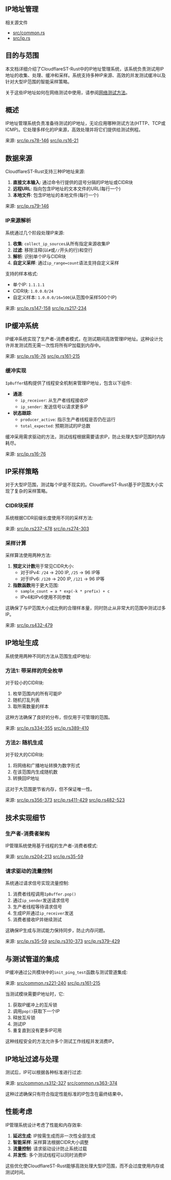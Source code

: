 ## IP地址管理

相关源文件

+   [src/common.rs](https://github.com/GuangYu-yu/CloudflareST-Rust/blob/57de4236/src/common.rs)
+   [src/ip.rs](https://github.com/GuangYu-yu/CloudflareST-Rust/blob/57de4236/src/ip.rs)

## 目的与范围

本文档详细介绍了CloudflareST-Rust中的IP地址管理系统，该系统负责测试用IP地址的收集、处理、缓冲和采样。系统支持多种IP来源、高效的并发测试缓冲以及针对大型IP范围的智能采样策略。

关于这些IP地址如何在网络测试中使用，请参阅[网络测试方法](https://deepwiki.com/GuangYu-yu/CloudflareST-Rust/4-network-testing-methods)。

## 概述

IP地址管理系统负责准备待测试的IP地址，无论应用哪种测试方法(HTTP、TCP或ICMP)。它处理多样化的IP来源，高效处理并将它们提供给测试例程。

来源: [src/ip.rs78-146](https://github.com/GuangYu-yu/CloudflareST-Rust/blob/57de4236/src/ip.rs#L78-L146) [src/ip.rs16-21](https://github.com/GuangYu-yu/CloudflareST-Rust/blob/57de4236/src/ip.rs#L16-L21)

## 数据来源

CloudflareST-Rust支持三种IP地址来源:

1.  **直接文本输入**: 通过命令行提供的逗号分隔的IP地址或CIDR块
2.  **远程URL**: 指向包含IP地址的文本文件的URL(每行一个)
3.  **本地文件**: 包含IP地址的本地文件(每行一个)

来源: [src/ip.rs79-146](https://github.com/GuangYu-yu/CloudflareST-Rust/blob/57de4236/src/ip.rs#L79-L146)

### IP来源解析

系统通过几个阶段处理IP来源:

1.  **收集**: `collect_ip_sources`从所有指定来源收集IP
2.  **过滤**: 移除注释(以`#`或`//`开头的行)和空行
3.  **解析**: 识别单个IP与CIDR块
4.  **自定义采样**: 通过`ip_range=count`语法支持自定义采样

支持的样本格式:

+   单个IP: `1.1.1.1`
+   CIDR块: `1.0.0.0/24`
+   自定义样本: `1.0.0.0/16=500`(从范围中采样500个IP)

来源: [src/ip.rs147-158](https://github.com/GuangYu-yu/CloudflareST-Rust/blob/57de4236/src/ip.rs#L147-L158) [src/ip.rs217-234](https://github.com/GuangYu-yu/CloudflareST-Rust/blob/57de4236/src/ip.rs#L217-L234)

## IP缓冲系统

IP缓冲系统实现了生产者-消费者模式，在测试期间高效管理IP地址。这种设计允许并发测试而无需一次性将所有IP加载到内存中。

来源: [src/ip.rs16-76](https://github.com/GuangYu-yu/CloudflareST-Rust/blob/57de4236/src/ip.rs#L16-L76) [src/ip.rs161-215](https://github.com/GuangYu-yu/CloudflareST-Rust/blob/57de4236/src/ip.rs#L161-L215)

### 缓冲实现

`IpBuffer`结构提供了线程安全机制来管理IP地址，包含以下组件:

+   **通道**:
    +   `ip_receiver`: 从生产者线程接收IP
    +   `ip_sender`: 发送信号以请求更多IP
+   **状态跟踪**:
    +   `producer_active`: 指示生产者线程是否仍在运行
    +   `total_expected`: 预期测试的IP总数

缓冲采用需求驱动的方法，测试线程根据需要请求IP，防止处理大型IP范围时内存耗尽。

来源: [src/ip.rs16-76](https://github.com/GuangYu-yu/CloudflareST-Rust/blob/57de4236/src/ip.rs#L16-L76)

## IP采样策略

对于大型IP范围，测试每个IP是不现实的。CloudflareST-Rust基于IP范围大小实现了复杂的采样策略。

### CIDR块采样

系统根据CIDR前缀长度使用不同的采样方法:

来源: [src/ip.rs237-478](https://github.com/GuangYu-yu/CloudflareST-Rust/blob/57de4236/src/ip.rs#L237-L478) [src/ip.rs274-303](https://github.com/GuangYu-yu/CloudflareST-Rust/blob/57de4236/src/ip.rs#L274-L303)

### 采样计算

采样算法使用两种方法:

1.  **预定义计数**用于常见CIDR大小:
    +   对于IPv4: `/24` → 200 IP, `/25` → 96 IP等
    +   对于IPv6: `/120` → 200 IP, `/121` → 96 IP等
2.  **指数函数**用于更大范围:
    +   `sample_count = a * exp(-k * prefix) + c`
    +   IPv4和IPv6使用不同参数

这确保了与IP范围大小成比例的合理样本量，同时防止从非常大的范围中测试过多IP。

来源: [src/ip.rs432-479](https://github.com/GuangYu-yu/CloudflareST-Rust/blob/57de4236/src/ip.rs#L432-L479)

## IP地址生成

系统使用两种不同的方法从范围生成IP地址:

### 方法1: 带采样的完全枚举

对于较小的CIDR块:

1. 枚举范围内的所有可能IP
2. 随机打乱列表
3. 取所需数量的样本

这种方法确保了良好的分布，但仅用于可管理的范围。

来源: [src/ip.rs334-355](https://github.com/GuangYu-yu/CloudflareST-Rust/blob/57de4236/src/ip.rs#L334-L355) [src/ip.rs389-410](https://github.com/GuangYu-yu/CloudflareST-Rust/blob/57de4236/src/ip.rs#L389-L410)

### 方法2: 随机生成

对于较大的CIDR块:

1. 将网络和广播地址转换为数字形式
2. 在该范围内生成随机数
3. 转换回IP地址

这对于大范围更节省内存，但不保证唯一性。

来源: [src/ip.rs356-373](https://github.com/GuangYu-yu/CloudflareST-Rust/blob/57de4236/src/ip.rs#L356-L373) [src/ip.rs411-429](https://github.com/GuangYu-yu/CloudflareST-Rust/blob/57de4236/src/ip.rs#L411-L429) [src/ip.rs482-523](https://github.com/GuangYu-yu/CloudflareST-Rust/blob/57de4236/src/ip.rs#L482-L523)

## 技术实现细节

### 生产者-消费者架构

IP管理系统使用基于线程的生产者-消费者模式:

来源: [src/ip.rs204-213](https://github.com/GuangYu-yu/CloudflareST-Rust/blob/57de4236/src/ip.rs#L204-L213) [src/ip.rs35-59](https://github.com/GuangYu-yu/CloudflareST-Rust/blob/57de4236/src/ip.rs#L35-L59)

### 请求驱动的流量控制

系统通过请求信号实现流量控制:

1.  消费者线程调用`IpBuffer.pop()`
2.  通过`ip_sender`发送请求信号
3.  生产者线程等待请求信号
4.  生成IP并通过`ip_receiver`发送
5.  消费者接收IP并继续测试

这确保IP生成与测试能力保持同步，防止内存问题。

来源: [src/ip.rs35-59](https://github.com/GuangYu-yu/CloudflareST-Rust/blob/57de4236/src/ip.rs#L35-L59) [src/ip.rs310-373](https://github.com/GuangYu-yu/CloudflareST-Rust/blob/57de4236/src/ip.rs#L310-L373) [src/ip.rs379-429](https://github.com/GuangYu-yu/CloudflareST-Rust/blob/57de4236/src/ip.rs#L379-L429)

## 与测试管道的集成

IP缓冲通过公共模块中的`init_ping_test`函数与测试管道集成:

来源: [src/common.rs221-240](https://github.com/GuangYu-yu/CloudflareST-Rust/blob/57de4236/src/common.rs#L221-L240) [src/ip.rs161-215](https://github.com/GuangYu-yu/CloudflareST-Rust/blob/57de4236/src/ip.rs#L161-L215)

当测试模块需要IP地址时，它:

1.  获取IP缓冲上的互斥锁
2.  调用`pop()`获取下一个IP
3.  释放互斥锁
4.  测试IP
5.  重复直到没有更多IP可用

这种线程安全的方法允许多个测试工作线程并发消费IP。

## IP地址过滤与处理

测试后，IP可以根据各种标准进行过滤:

来源: [src/common.rs312-327](https://github.com/GuangYu-yu/CloudflareST-Rust/blob/57de4236/src/common.rs#L312-L327) [src/common.rs363-374](https://github.com/GuangYu-yu/CloudflareST-Rust/blob/57de4236/src/common.rs#L363-L374)

这种过滤确保只有符合指定性能标准的IP包含在最终结果中。

## 性能考虑

IP管理系统设计考虑了性能和内存效率:

1.  **延迟生成**: IP按需生成而非一次性全部生成
2.  **智能采样**: 采样算法根据CIDR大小调整
3.  **流量控制**: 请求驱动设计防止系统过载
4.  **并发性**: 多个测试线程可以同时消费IP

这些优化使CloudflareST-Rust能够高效处理大型IP范围，而不会过度使用内存或测试时间。